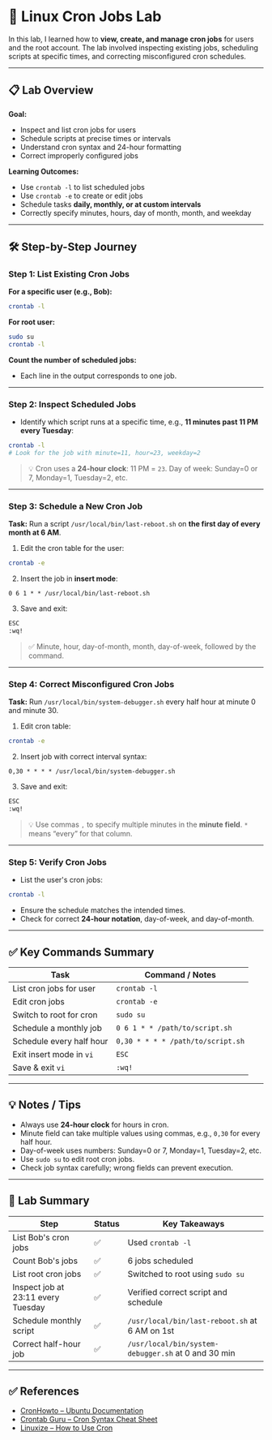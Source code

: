 # 🐧 Linux Cron Jobs Lab

In this lab, I learned how to **view, create, and manage cron jobs** for users and the root account. The lab involved inspecting existing jobs, scheduling scripts at specific times, and correcting misconfigured cron schedules.

---

## 📋 Lab Overview

**Goal:**

* Inspect and list cron jobs for users
* Schedule scripts at precise times or intervals
* Understand cron syntax and 24-hour formatting
* Correct improperly configured jobs

**Learning Outcomes:**

* Use `crontab -l` to list scheduled jobs
* Use `crontab -e` to create or edit jobs
* Schedule tasks **daily, monthly, or at custom intervals**
* Correctly specify minutes, hours, day of month, month, and weekday

---

## 🛠 Step-by-Step Journey

### Step 1: List Existing Cron Jobs

**For a specific user (e.g., Bob):**

```bash
crontab -l
```

**For root user:**

```bash
sudo su
crontab -l
```

**Count the number of scheduled jobs:**

* Each line in the output corresponds to one job.

---

### Step 2: Inspect Scheduled Jobs

* Identify which script runs at a specific time, e.g., **11 minutes past 11 PM every Tuesday**:

```bash
crontab -l
# Look for the job with minute=11, hour=23, weekday=2
```

> 💡 Cron uses a **24-hour clock**: 11 PM = `23`.
> Day of week: Sunday=0 or 7, Monday=1, Tuesday=2, etc.

---

### Step 3: Schedule a New Cron Job

**Task:** Run a script `/usr/local/bin/last-reboot.sh` on **the first day of every month at 6 AM**.

1. Edit the cron table for the user:

```bash
crontab -e
```

2. Insert the job in **insert mode**:

```
0 6 1 * * /usr/local/bin/last-reboot.sh
```

3. Save and exit:

```bash
ESC
:wq!
```

> ✅ Minute, hour, day-of-month, month, day-of-week, followed by the command.

---

### Step 4: Correct Misconfigured Cron Jobs

**Task:** Run `/usr/local/bin/system-debugger.sh` every half hour at minute 0 and minute 30.

1. Edit cron table:

```bash
crontab -e
```

2. Insert job with correct interval syntax:

```
0,30 * * * * /usr/local/bin/system-debugger.sh
```

3. Save and exit:

```bash
ESC
:wq!
```

> 💡 Use commas `,` to specify multiple minutes in the **minute field**.
> `*` means “every” for that column.

---

### Step 5: Verify Cron Jobs

* List the user's cron jobs:

```bash
crontab -l
```

* Ensure the schedule matches the intended times.
* Check for correct **24-hour notation**, day-of-week, and day-of-month.

---

## ✅ Key Commands Summary

| Task                     | Command / Notes                   |
| ------------------------ | --------------------------------- |
| List cron jobs for user  | `crontab -l`                      |
| Edit cron jobs           | `crontab -e`                      |
| Switch to root for cron  | `sudo su`                         |
| Schedule a monthly job   | `0 6 1 * * /path/to/script.sh`    |
| Schedule every half hour | `0,30 * * * * /path/to/script.sh` |
| Exit insert mode in `vi` | `ESC`                             |
| Save & exit `vi`         | `:wq!`                            |

---

## 💡 Notes / Tips

* Always use **24-hour clock** for hours in cron.
* Minute field can take multiple values using commas, e.g., `0,30` for every half hour.
* Day-of-week uses numbers: Sunday=0 or 7, Monday=1, Tuesday=2, etc.
* Use `sudo su` to edit root cron jobs.
* Check job syntax carefully; wrong fields can prevent execution.

---

## 📌 Lab Summary

| Step                               | Status | Key Takeaways                                       |
| ---------------------------------- | ------ | --------------------------------------------------- |
| List Bob's cron jobs               | ✅      | Used `crontab -l`                                   |
| Count Bob's jobs                   | ✅      | 6 jobs scheduled                                    |
| List root cron jobs                | ✅      | Switched to root using `sudo su`                    |
| Inspect job at 23:11 every Tuesday | ✅      | Verified correct script and schedule                |
| Schedule monthly script            | ✅      | `/usr/local/bin/last-reboot.sh` at 6 AM on 1st      |
| Correct half-hour job              | ✅      | `/usr/local/bin/system-debugger.sh` at 0 and 30 min |

---

## ✅ References

* [CronHowto – Ubuntu Documentation](https://help.ubuntu.com/community/CronHowto)
* [Crontab Guru – Cron Syntax Cheat Sheet](https://crontab.guru/)
* [Linuxize – How to Use Cron](https://linuxize.com/post/scheduling-cron-jobs-with-crontab/)
